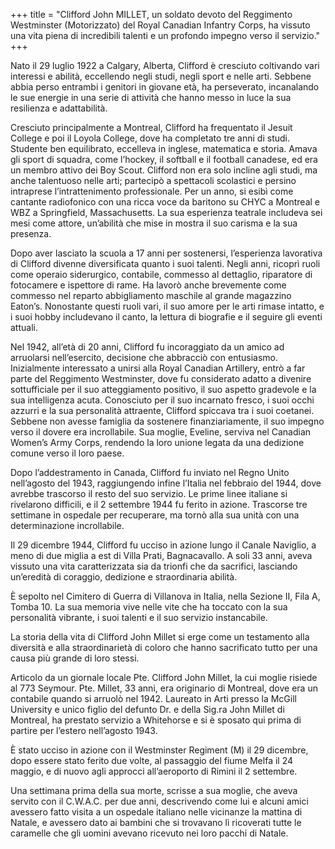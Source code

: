 +++
title = "Clifford John MILLET, un soldato devoto del Reggimento Westminster (Motorizzato) del Royal Canadian Infantry Corps, ha vissuto una vita piena di incredibili talenti e un profondo impegno verso il servizio."
+++


Nato il 29 luglio 1922 a Calgary, Alberta, Clifford è cresciuto coltivando vari interessi e abilità, eccellendo negli studi, negli sport e nelle arti. Sebbene abbia perso entrambi i genitori in giovane età, ha perseverato, incanalando le sue energie in una serie di attività che hanno messo in luce la sua resilienza e adattabilità.

Cresciuto principalmente a Montreal, Clifford ha frequentato il Jesuit College e poi il Loyola College, dove ha completato tre anni di studi. Studente ben equilibrato, eccelleva in inglese, matematica e storia. Amava gli sport di squadra, come l’hockey, il softball e il football canadese, ed era un membro attivo dei Boy Scout. Clifford non era solo incline agli studi, ma anche talentuoso nelle arti; partecipò a spettacoli scolastici e persino intraprese l’intrattenimento professionale. Per un anno, si esibì come cantante radiofonico con una ricca voce da baritono su CHYC a Montreal e WBZ a Springfield, Massachusetts. La sua esperienza teatrale includeva sei mesi come attore, un’abilità che mise in mostra il suo carisma e la sua presenza.

Dopo aver lasciato la scuola a 17 anni per sostenersi, l’esperienza lavorativa di Clifford divenne diversificata quanto i suoi talenti. Negli anni, ricoprì ruoli come operaio siderurgico, contabile, commesso al dettaglio, riparatore di fotocamere e ispettore di rame. Ha lavorò anche brevemente come commesso nel reparto abbigliamento maschile al grande magazzino Eaton’s. Nonostante questi ruoli vari, il suo amore per le arti  rimase intatto, e i suoi hobby includevano il canto, la lettura di biografie e il seguire gli eventi attuali.

Nel 1942, all’età di 20 anni, Clifford fu incoraggiato da un amico ad arruolarsi nell’esercito, decisione che abbracciò con entusiasmo. Inizialmente interessato a unirsi alla Royal Canadian Artillery, entrò a far parte del Reggimento Westminster, dove fu considerato adatto a divenire sottufficiale per il suo atteggiamento positivo, il suo aspetto gradevole e la sua intelligenza acuta. Conosciuto per il suo incarnato fresco, i suoi occhi azzurri e la sua personalità attraente, Clifford spiccava tra i suoi coetanei. Sebbene non avesse famiglia da sostenere finanziariamente, il suo impegno verso il dovere era incrollabile. 
Sua moglie, Eveline, serviva nel Canadian Women’s Army Corps, rendendo la loro unione legata da una dedizione comune verso il loro paese.

Dopo l’addestramento in Canada, Clifford fu inviato nel Regno Unito nell’agosto del 1943, raggiungendo infine l’Italia nel febbraio del 1944, dove avrebbe trascorso il resto del suo servizio. 
Le prime linee italiane si rivelarono difficili, e il 2 settembre 1944 fu ferito in azione. Trascorse tre settimane in ospedale per recuperare, ma tornò alla sua unità con una determinazione incrollabile.

Il 29 dicembre 1944, Clifford fu ucciso in azione lungo il Canale Naviglio, a meno di due miglia a est di Villa Prati, Bagnacavallo. A soli 33 anni, aveva vissuto una vita caratterizzata sia da trionfi che da sacrifici, lasciando un’eredità di coraggio, dedizione e straordinaria abilità.

È sepolto nel Cimitero di Guerra di Villanova in Italia, nella Sezione II, Fila A, Tomba 10. 
La sua memoria vive nelle vite che ha toccato con la sua personalità vibrante, i suoi talenti e il suo servizio instancabile.

La storia della vita di Clifford John Millet si erge come un testamento alla diversità e alla straordinarietà di coloro che hanno sacrificato tutto per una causa più grande di loro stessi.

Articolo da un giornale locale
Pte. Clifford John Millet, la cui moglie risiede al 773 Seymour.
Pte. Millet, 33 anni, era originario di Montreal, dove era un contabile quando si arruolò nel 1942. Laureato in Arti presso la McGill University e unico figlio del defunto Dr. e della Sig.ra John Millet di Montreal, ha prestato servizio a Whitehorse e si è sposato qui prima di partire per l’estero nell’agosto 1943.

È stato ucciso in azione con il Westminster Regiment (M) il 29 dicembre, dopo essere stato ferito due volte, al passaggio del fiume Melfa il 24 maggio, e di nuovo agli approcci all’aeroporto di Rimini il 2 settembre.

Una settimana prima della sua morte, scrisse a sua moglie, che aveva servito con il C.W.A.C. per due anni, descrivendo come lui e alcuni amici avessero fatto visita a un ospedale italiano nelle vicinanze la mattina di Natale, e avessero dato ai bambini che si trovavano lì ricoverati tutte le caramelle che gli uomini avevano ricevuto nei loro pacchi di Natale.

